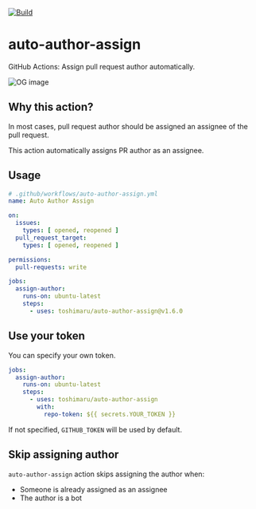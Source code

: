 [![Build](https://github.com/toshimaru/auto-author-assign/actions/workflows/build.yml/badge.svg)](https://github.com/toshimaru/auto-author-assign/actions/workflows/build.yml)

# auto-author-assign

GitHub Actions: Assign pull request author automatically.

![OG image](./img/auto-author-assign.jpg)

## Why this action?

In most cases, pull request author should be assigned an assignee of the pull request.

This action automatically assigns PR author as an assignee.

## Usage

```yml
# .github/workflows/auto-author-assign.yml
name: Auto Author Assign

on:
  issues:
    types: [ opened, reopened ]
  pull_request_target:
    types: [ opened, reopened ]

permissions:
  pull-requests: write

jobs:
  assign-author:
    runs-on: ubuntu-latest
    steps:
      - uses: toshimaru/auto-author-assign@v1.6.0
```

## Use your token

You can specify your own token.

```yml
jobs:
  assign-author:
    runs-on: ubuntu-latest
    steps:
      - uses: toshimaru/auto-author-assign
        with:
          repo-token: ${{ secrets.YOUR_TOKEN }}
```

If not specified, `GITHUB_TOKEN` will be used by default.

## Skip assigning author

`auto-author-assign` action skips assigning the author when:

- Someone is already assigned as an assignee
- The author is a bot
